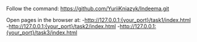 Follow the command: https://github.com/YuriiKniazyk/Indeema.git

Open pages in the browser at:
    -http://127.0.0.1:{your_port}/task1/index.html
    -http://127.0.0.1:{your_port}/task2/index.html
    -http://127.0.0.1:{your_port}/task3/index.html